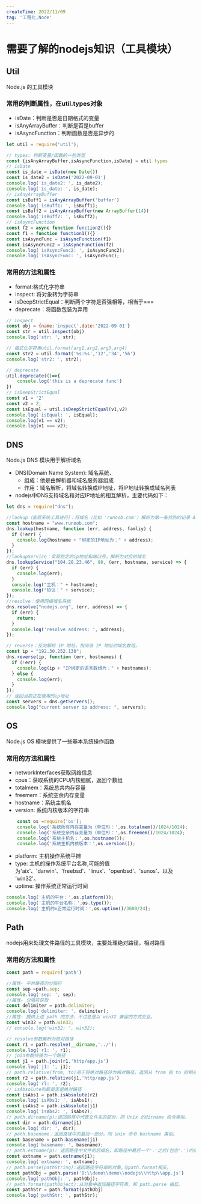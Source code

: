 ```yaml
---
createTime: 2022/11/09
tag: '工程化,Node'
---
```


# 需要了解的nodejs知识（工具模块）

## Util

Node.js 的工具模块

### 常用的判断属性，在util.types对象

* isDate：判断是否是日期格式的变量
* isAnyArrayBuffer：判断是否是buffer
* isAsyncFunction：判断函数是否是异步的

```js
let util = require('util');

// types: 判断变量/函数的一些类型
const {isAnyArrayBuffer,isAsyncFunction,isDate} = util.types
// isDate
const is_date = isDate(new Date())
const is_date2 = isDate('2022-09-01')
console.log('is_date2: ', is_date2);
console.log('is_date: ', is_date);
// isAnyArrayBuffer
const isBuff1 = isAnyArrayBuffer('buffer')
console.log('isBuff1: ', isBuff1);
const isBuff2 = isAnyArrayBuffer(new ArrayBuffer(14))
console.log('isBuff2: ', isBuff2);
// isAsyncFunction
const f2 = async function function2(){} 
const f1 = function function1(){} 
const isAsyncFunc = isAsyncFunction(f1)
const isAsyncFunc2 = isAsyncFunction(f2)
console.log('isAsyncFunc2: ', isAsyncFunc2);
console.log('isAsyncFunc: ', isAsyncFunc);

```

### 常用的方法和属性

* format:格式化字符串
* inspect: 将对象转为字符串
* isDeepStrictEqual：判断两个字符是否强相等，相当于===
* deprecate：将函数包装为弃用

```js
// inspect
const obj = {name:'inspect',date:'2022-09-01'}
const str = util.inspect(obj)
console.log('str: ', str);

// 格式化字符串util.format(arg1,arg2,arg3,arg4)
const str2 = util.format('%s:%s','12','34','56')
console.log('str2: ', str2);

// deprecate
util.deprecate(()=>{
    console.log('this is a deprecate func')
})
// isDeepStrictEqual 
const v1 = '2'
const v2 = 2;
const isEqual = util.isDeepStrictEqual(v1,v2)
console.log('isEqual: ', isEqual);
console.log(v1 == v2);
console.log(v1 === v2);

```

## DNS

Node.js DNS 模块用于解析域名

* DNS(Domain Name System): 域名系统、
  * 组成：他是由解析器和域名服务器组成
  * 作用：域名解析，将域名转换成IP地址，将IP地址转换成域名列表
* nodejs中DNS支持域名和对应IP地址的相互解析，主要代码如下：

```js
let dns = require("dns");

//lookup（底层系统工具进行）：将域名（比如 'runoob.com'）解析为第一条找到的记录 A （IPV4）或 AAAA(IPV6)。
const hostname = "www.runoob.com";
dns.lookup(hostname, function (err, address, famliy) {
  if (!err) {
    console.log(hostname + "绑定的IP地址为：" + address);
  }
});
//lookupService：实现给定的ip地址和端口号，解析为对应的域名
dns.lookupService("104.20.23.46", 80, (err, hostname, service) => {
  if (err) {
    console.log(err);
  }
  console.log("主机：" + hostname);
  console.log("协议：" + service);
});
//resolve：使用网络域名系统
dns.resolve("nodejs.org", (err, address) => {
  if (err) {
    return;
  }
  console.log('resolve address: ', address);
});

// reverse：反向解析 IP 地址，指向该 IP 地址的域名数组。
const ip = "192.30.252.130";
dns.reverse(ip, function (err, hostnames) {
  if (!err) {
    console.log(ip + "IP绑定的语言数组为：" + hostnames);
  } else {
    console.log(err);
  }
});
// 返回当前正在使用的ip地址
const servers = dns.getServers();
console.log("current server ip address: ", servers);


```

## OS

Node.js OS 模块提供了一些基本系统操作函数

### 常用的方法和属性

* networkInterfaces获取网络信息
* cpus：获取系统的CPU内核细腻，返回个数组
* totalmem：系统总共内存容量
* freemem：系统空余内存变量
* hostname：系统主机名
* version: 系统内核版本的字符串

```js
    const os =require('os');
    console.log('系统所有内存变量为（单位M）：',os.totalmem()/1024/1024);
    console.log('系统空余内存变量为（单位M）：',os.freemem()/1024/1024);
    console.log('系统主机名：',os.hostname());
    console.log('系统主机内核版本：',os.version());

```

* platform: 主机操作系统平摊
* type: 主机的操作系统平台名称,可能的值为'aix'、'darwin'、'freebsd'、'linux'、'openbsd'、'sunos'、以及 'win32'。
* uptime: 操作系统正常运行时间

```js
console.log('主机的平台：',os.platform());
console.log('主机的平台名称：',os.type());
console.log('主机的x正常运行时间：',os.uptime()/3600/24);

```

## Path

nodejs用来处理文件路径的工具模块，主要处理绝对路径，相对路径

### 常用的方法和属性

```js
const path = require('path')

//属性- 平台路径的分隔符
const sep =path.sep;
console.log('sep: ', sep);
//属性- 分隔符获取
const delimiter = path.delimiter;
console.log('delimiter: ', delimiter);
//属性- 提供上述 path 的方法，不过总是以 win32 兼容的方式交互。
const win32 = path.win32;
// console.log('win32: ', win32);

// resolve参数解析为绝对路径
const r1 = path.resolve(__dirname,'../');
console.log('r1: ', r1);
// join参数拼接为一个路径
const j1 = path.join(r1,'http/app.js')
console.log('j1: ', j1);
// path.relative(from, to)用于将绝对路径转为相对路径，返回从 from 到 to 的相对路径（基于当前工作目录）
const r2 = path.relative(j1,'http/app.js')
console.log('rl: ', r2);
// isAbsolute判断是否是绝对路径
const isAbs1 = path.isAbsolute(r2)
console.log('isAbs1: ', isAbs1);
const isAbs2 = path.isAbsolute(j1)
console.log('isAbs2: ', isAbs2);
// path.dirname(p):返回路径中代表文件夹的部分，同 Unix 的dirname 命令类似。
const dir = path.dirname(j1)
console.log('dir: ', dir);
// path.basename：返回路径中的最后一部分。同 Unix 命令 bashname 类似。
const basename = path.basename(j1)
console.log('basename: ', basename);
// path.extname(p): 返回路径中文件的后缀名，即路径中最后一个'.'之后(包含'.')的部分。如果一个路径中并不包含'.'或该路径只包含一个'.' 且这个'.'为路径的第一个字符，则此命令返回空字符串。
const extname = path.extname(j1);
console.log('extname: ', extname);
// path.parse(pathString):返回路径字符串的对象,与path.format相反。
const pathObj = path.parse('D:\\demo\\demo\\nodejs\\http\\app.js')
console.log('pathObj: ', pathObj);
// path.format(pathObject):从对象中返回路径字符串，和 path.parse 相反。
const pathStr = path.format(pathObj)
console.log('pathStr: ', pathStr);


```
